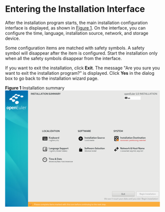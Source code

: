 # Entering the Installation Interface<a name="EN-US_TOPIC_0214071139"></a>

After the installation program starts, the main installation configuration interface is displayed, as shown in  [Figure 1](#en-us_topic_0186390094_en-us_topic_0122145883_fig5969171592212). On the interface, you can configure the time, language, installation source, network, and storage device.

Some configuration items are matched with safety symbols. A safety symbol will disappear after the item is configured. Start the installation only when all the safety symbols disappear from the interface.

If you want to exit the installation, click  **Exit**. The message "Are you sure you want to exit the installation program?" is displayed. Click  **Yes**  in the dialog box to go back to the installation wizard page.

**Figure  1**  Installation summary<a name="en-us_topic_0186390094_en-us_topic_0122145883_fig5969171592212"></a>  
![](figures/installation-summary.png "installation-summary")

